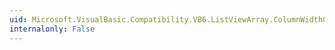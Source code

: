 ```yaml
---
uid: Microsoft.VisualBasic.Compatibility.VB6.ListViewArray.ColumnWidthChanged
internalonly: False
---
```

